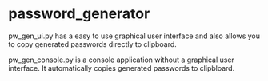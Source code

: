 # password_generator

pw_gen_ui.py has a easy to use graphical user interface and also allows you to copy generated passwords directly to clipboard.

pw_gen_console.py is a console application without a graphical user interface. It automatically copies generated passwords to clipbloard.
